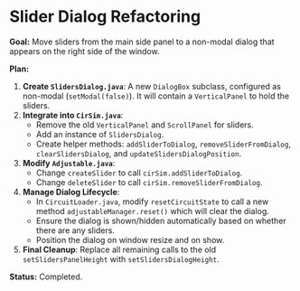 # Slider Dialog Refactoring

**Goal:** Move sliders from the main side panel to a non-modal dialog that appears on the right side of the window.

**Plan:**
1.  **Create `SlidersDialog.java`**: A new `DialogBox` subclass, configured as non-modal (`setModal(false)`). It will contain a `VerticalPanel` to hold the sliders.
2.  **Integrate into `CirSim.java`**:
    *   Remove the old `VerticalPanel` and `ScrollPanel` for sliders.
    *   Add an instance of `SlidersDialog`.
    *   Create helper methods: `addSliderToDialog`, `removeSliderFromDialog`, `clearSlidersDialog`, and `updateSlidersDialogPosition`.
3.  **Modify `Adjustable.java`**:
    *   Change `createSlider` to call `cirSim.addSliderToDialog`.
    *   Change `deleteSlider` to call `cirSim.removeSliderFromDialog`.
4.  **Manage Dialog Lifecycle**:
    *   In `CircuitLoader.java`, modify `resetCircuitState` to call a new method `adjustableManager.reset()` which will clear the dialog.
    *   Ensure the dialog is shown/hidden automatically based on whether there are any sliders.
    *   Position the dialog on window resize and on show.
5.  **Final Cleanup**: Replace all remaining calls to the old `setSlidersPanelHeight` with `setSlidersDialogHeight`.

**Status:** Completed.